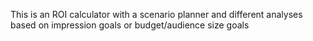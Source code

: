 This is an ROI calculator with a scenario planner and different analyses based on impression goals or budget/audience size goals

